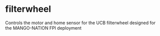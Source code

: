 # filterwheel
 Controls the motor and home sensor for the UCB filterwheel designed for the MANGO-NATION FPI deployment
